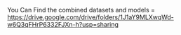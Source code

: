 You Can Find the combined datasets and models = https://drive.google.com/drive/folders/1J1aY9MLXwqWd-w6Q3qFHrP6332FJXn-h?usp=sharing
